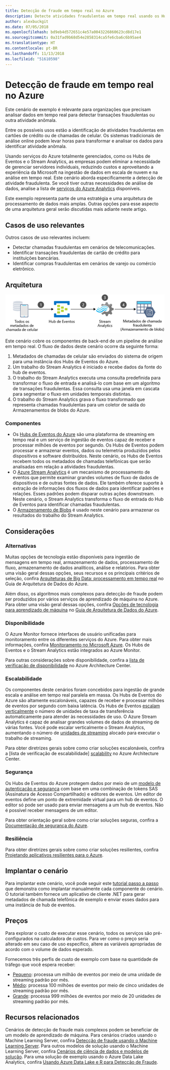 ```yaml
---
title: Detecção de fraude em tempo real no Azure
description: Detecte atividades fraudulentas em tempo real usando os Hubs de Eventos do Azure e o Stream Analytics.
author: alexbuckgit
ms.date: 07/05/2018
ms.openlocfilehash: bd9eb4d572651c4e57a0043226860623cd8d17e1
ms.sourcegitcommit: 0a31fad9b68d54e2858314ca5fe6cba6c6b95ae4
ms.translationtype: HT
ms.contentlocale: pt-BR
ms.lasthandoff: 11/13/2018
ms.locfileid: "51610598"
---
```

# <a name="real-time-fraud-detection-on-azure"></a>Detecção de fraude em tempo real no Azure

Este cenário de exemplo é relevante para organizações que precisam analisar dados em tempo real para detectar transações fraudulentas ou outra atividade anômala.

Entre os possíveis usos estão a identificação de atividades fraudulentas em cartões de crédito ou de chamadas de celular. Os sistemas tradicionais de análise online podem levar horas para transformar e analisar os dados para identificar atividade anômala.

Usando serviços do Azure totalmente gerenciados, como os Hubs de Eventos e o Stream Analytics, as empresas podem eliminar a necessidade de gerenciar servidores individuais, reduzindo custos e aproveitando a experiência da Microsoft na ingestão de dados em escala de nuvem e na análise em tempo real. Este cenário aborda especificamente a detecção de atividade fraudulenta. Se você tiver outras necessidades de análise de dados, analise a lista de [serviços do Azure Analytics][product-category] disponíveis.

Este exemplo representa parte de uma estratégia e uma arquitetura de processamento de dados mais amplas. Outras opções para esse aspecto de uma arquitetura geral serão discutidas mais adiante neste artigo.

## <a name="relevant-use-cases"></a>Casos de uso relevantes

Outros casos de uso relevantes incluem:

* Detectar chamadas fraudulentas em cenários de telecomunicações.
* Identificar transações fraudulentas de cartão de crédito para instituições bancárias.
* Identificar compras fraudulentas em cenários de varejo ou comércio eletrônico.

## <a name="architecture"></a>Arquitetura

![Visão geral da arquitetura dos componentes do Azure de um cenário de detecção de fraudes em tempo real][architecture]

Este cenário cobre os componentes de back-end de um pipeline de análise em tempo real. O fluxo de dados deste cenário ocorre da seguinte forma:

1. Metadados de chamadas de celular são enviados do sistema de origem para uma instância dos Hubs de Eventos do Azure. 
2. Um trabalho do Stream Analytics é iniciado e recebe dados da fonte do hub de eventos.
3. O trabalho do Stream Analytics executa uma consulta predefinida para transformar o fluxo de entrada e analisá-lo com base em um algoritmo de transações fraudulentas. Essa consulta usa uma janela em cascata para segmentar o fluxo em unidades temporais distintas.
4. O trabalho do Stream Analytics grava o fluxo transformado que representa chamadas fraudulentas para um coletor de saída do Armazenamentos de blobs do Azure.

### <a name="components"></a>Componentes

* Os [Hubs de Eventos do Azure][docs-event-hubs] são uma plataforma de streaming em tempo real e um serviço de ingestão de eventos capaz de receber e processar milhões de eventos por segundo. Os Hubs de Eventos podem processar e armazenar eventos, dados ou telemetria produzidos pelos dispositivos e software distribuídos. Neste cenário, os Hubs de Eventos recebem todos os metadados de chamadas telefônicas que serão analisadas em relação a atividades fraudulentas.
* O [Azure Stream Analytics][docs-stream-analytics] é um mecanismo de processamento de eventos que permite examinar grandes volumes de fluxo de dados de dispositivos e de outras fontes de dados. Ele também oferece suporte à extração de informações dos fluxos de dados para identificar padrões e relações. Esses padrões podem disparar outras ações downstream. Neste cenário, o Stream Analytics transforma o fluxo de entrada do Hub de Eventos para identificar chamadas fraudulentas.
* O [Armazenamento de Blobs](/azure/storage/blobs/storage-blobs-introduction) é usado neste cenário para armazenar os resultados do trabalho do Stream Analytics.

## <a name="considerations"></a>Considerações

### <a name="alternatives"></a>Alternativas

Muitas opções de tecnologia estão disponíveis para ingestão de mensagens em tempo real, armazenamento de dados, processamento de fluxo, armazenamento de dados analíticos, análise e relatórios. Para obter uma visão geral dessas opções, seus recursos e os principais critérios de seleção, confira [Arquiteturas de Big Data: processamento em tempo real](/azure/architecture/data-guide/technology-choices/real-time-ingestion) no Guia de Arquitetura de Dados do Azure.

Além disso, os algoritmos mais complexos para detecção de fraude podem ser produzidos por vários serviços de aprendizado de máquina no Azure. Para obter uma visão geral dessas opções, confira [Opções de tecnologia para aprendizado de máquina](/azure/architecture/data-guide/technology-choices/data-science-and-machine-learning) no [Guia de Arquitetura de Dados do Azure](../../data-guide/index.md).

### <a name="availability"></a>Disponibilidade

O Azure Monitor fornece interfaces de usuário unificadas para monitoramento entre os diferentes serviços do Azure. Para obter mais informações, confira [Monitoramento no Microsoft Azure](/azure/monitoring-and-diagnostics/monitoring-overview). Os Hubs de Eventos e o Stream Analytics estão integrados ao Azure Monitor. 

Para outras considerações sobre disponibilidade, confira a [lista de verificação de disponibilidade][availability] no Azure Architecture Center.

### <a name="scalability"></a>Escalabilidade

Os componentes deste cenários foram concebidos para ingestão de grande escala e análise em tempo real paralela em massa. Os Hubs de Eventos do Azure são altamente escalonáveis, capazes de receber e processar milhões de eventos por segundo com baixa latência. Os Hubs de Eventos [escalam verticalmente](/azure/event-hubs/event-hubs-auto-inflate) o número de unidades de taxa de transferência automaticamente para atender às necessidades de uso. O Azure Stream Analytics é capaz de analisar grandes volumes de dados de streaming de várias fontes. Você pode escalar verticalmente o Stream Analytics, aumentando o número de [unidades de streaming](/azure/stream-analytics/stream-analytics-streaming-unit-consumption) alocado para executar o trabalho de streaming.

Para obter diretrizes gerais sobre como criar soluções escalonáveis, confira a [lista de verificação de escalabilidade] [ scalability] no Azure Architecture Center.

### <a name="security"></a>Segurança

Os Hubs de Eventos do Azure protegem dados por meio de um [modelo de autenticação e segurança][docs-event-hubs-security-model] com base em uma combinação de tokens SAS (Assinatura de Acesso Compartilhado) e editores de eventos. Um editor de eventos define um ponto de extremidade virtual para um hub de eventos. O editor só pode ser usado para enviar mensagens a um hub de eventos. Não é possível receber mensagens de um editor.

Para obter orientação geral sobre como criar soluções seguras, confira a [Documentação de segurança do Azure][security].

### <a name="resiliency"></a>Resiliência

Para obter diretrizes gerais sobre como criar soluções resilientes, confira [Projetando aplicativos resilientes para o Azure][resiliency].

## <a name="deploy-the-scenario"></a>Implantar o cenário

Para implantar este cenário, você pode seguir este [tutorial passo a passo][tutorial] que demonstra como implantar manualmente cada componente do cenário. O tutorial também fornece um aplicativo de cliente .NET para gerar metadados de chamada telefônica de exemplo e enviar esses dados para uma instância de hub de eventos.

## <a name="pricing"></a>Preços

Para explorar o custo de executar esse cenário, todos os serviços são pré-configurados na calculadora de custos. Para ver como o preço seria alterado em seu caso de uso específico, altere as variáveis apropriadas de acordo com o volume de dados esperado.

Fornecemos três perfis de custo de exemplo com base na quantidade de tráfego que você espera receber:

* [Pequeno][small-pricing]: processa um milhão de eventos por meio de uma unidade de streaming padrão por mês.
* [Médio][medium-pricing]: processa 100 milhões de eventos por meio de cinco unidades de streaming padrão por mês.
* [Grande][large-pricing]: processa 999 milhões de eventos por meio de 20 unidades de streaming padrão por mês.

## <a name="related-resources"></a>Recursos relacionados

Cenários de detecção de fraude mais complexos podem se beneficiar de um modelo de aprendizado de máquina. Para cenários criados usando o Machine Learning Server, confira [Detecção de fraude usando o Machine Learning Server][r-server-fraud-detection]. Para outros modelos de solução usando o Machine Learning Server, confira [Cenários de ciência de dados e modelos de solução][docs-r-server-sample-solutions]. Para uma solução de exemplo usando o Azure Data Lake Analytics, confira [Usando Azure Data Lake e R para Detecção de Fraude][technet-fraud-detection].

<!-- links -->
[product-category]: https://azure.microsoft.com/product-categories/analytics/
[tutorial]: /azure/stream-analytics/stream-analytics-real-time-fraud-detection
[small-pricing]: https://azure.com/e/74149ec312c049ccba79bfb3cfa67606
[medium-pricing]: https://azure.com/e/4fc94f7376de484d8ae67a6958cae60a
[large-pricing]: https://azure.com/e/7da8804396f9428a984578700003ba42
[architecture]: ./media/architecture-fraud-detection.png
[docs-event-hubs]: /azure/event-hubs/event-hubs-what-is-event-hubs
[docs-event-hubs-security-model]: /azure/event-hubs/event-hubs-authentication-and-security-model-overview
[docs-stream-analytics]: /azure/stream-analytics/stream-analytics-introduction
[docs-r-server-sample-solutions]: /machine-learning-server/r/sample-solutions
[r-server-fraud-detection]: https://microsoft.github.io/r-server-fraud-detection/
[technet-fraud-detection]: https://blogs.technet.microsoft.com/machinelearning/2017/06/28/using-azure-data-lake-and-r-for-fraud-detection/
[availability]: /azure/architecture/checklist/availability
[scalability]: /azure/architecture/checklist/scalability
[resiliency]: ../../resiliency/index.md
[security]: /azure/security/

